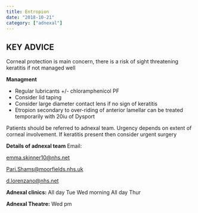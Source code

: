```yaml
---
title: Entropion
date: "2018-10-21"
category: ["adnexal"]
---
```


## KEY ADVICE
Corneal protection is main concern, there is a risk of sight threatening keratitis if not managed well

**Managment**
* Regular lubricants +/- chloramphenicol PF
* Consider lid taping
* Consider large diameter contact lens if no sign of keratitis
* Etropion secondary to over-riding of anterior lamellar can be treated temporarily with 20iu of Dysport

Patients should be referred to adnexal team.  Urgency depends on extent of corneal involvement.  If keratitis present then consider urgent surgery


**Details of adnexal team**
Email:

[emma.skinner10@nhs.net](https://)

[Pari.Shams@moorfields.nhs.uk](https://)

[d.lorenzano@nhs.net](https://)

**Adnexal clinics:**
All day Tue
Wed morning 
All day Thur


**Adnexal Theatre:**
Wed pm 
